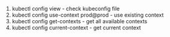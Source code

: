 1. kubectl config view - check kubeconfig file
2. kubectl config use-context prod@prod - use existing context
3. kubectl config get-contexts - get all available contexts
4. kubectl config current-context - get current context